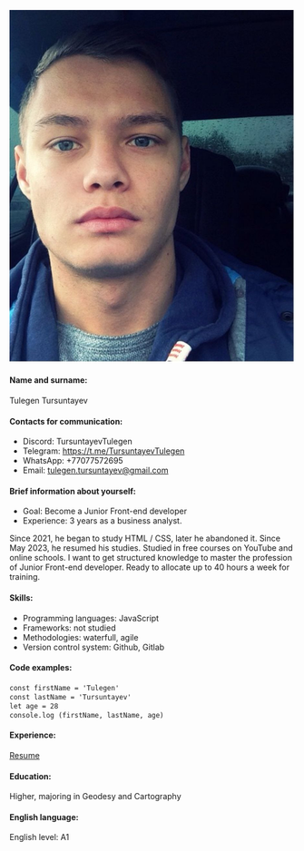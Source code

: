 ![logoCV](https://github.com/TursuntayevTulegen/rsschool-cv/blob/gh-pages/avatar.jpg)

#### Name and surname:
Tulegen Tursuntayev

#### Contacts for communication:
* Discord: TursuntayevTulegen
* Telegram: https://t.me/TursuntayevTulegen
* WhatsApp: +77077572695
* Email: tulegen.tursuntayev@gmail.com

#### Brief information about yourself:
* Goal: Become a Junior Front-end developer
* Experience: 3 years as a business analyst.

Since 2021, he began to study HTML / CSS, later he abandoned it. Since May 2023, he resumed his studies. Studied in free courses on YouTube and online schools.
I want to get structured knowledge to master the profession of Junior Front-end developer. Ready to allocate up to 40 hours a week for training.

#### Skills:
* Programming languages: JavaScript
* Frameworks: not studied
* Methodologies: waterfull, agile
* Version control system: Github, Gitlab

#### Code examples:
```
const firstName = 'Tulegen'
const lastName = 'Tursuntayev'
let age = 28
console.log (firstName, lastName, age)
```

#### Experience:
[Resume](https://github.com/TursuntayevTulegen/Resume.git "Resume tutorial project")

#### Education:
Higher, majoring in Geodesy and Cartography

#### English language:
English level: A1
